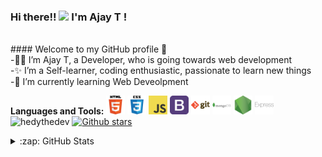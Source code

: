 ### Hi there!! <img src="https://media.giphy.com/media/hvRJCLFzcasrR4ia7z/giphy.gif" width="25px"> I'm Ajay T !


<br/>
#### Welcome to my GitHub profile 🥰
<br/>
-👩‍💻 I’m Ajay T, a Developer, who is going towards web development
<br/>
-✨ I’m a Self-learner, coding enthusiastic, passionate to learn new things 
<br/>
-🌱 I’m currently learning Web Deveolpment 
<br/>

**Languages and Tools:** 
<code><img height="30" src="https://raw.githubusercontent.com/github/explore/80688e429a7d4ef2fca1e82350fe8e3517d3494d/topics/html/html.png"></code>
<code><img height="30" src="https://raw.githubusercontent.com/github/explore/80688e429a7d4ef2fca1e82350fe8e3517d3494d/topics/css/css.png"></code>
<code><img height="30" src="https://raw.githubusercontent.com/github/explore/80688e429a7d4ef2fca1e82350fe8e3517d3494d/topics/javascript/javascript.png"></code>
<code><img height="30" src="https://raw.githubusercontent.com/github/explore/80688e429a7d4ef2fca1e82350fe8e3517d3494d/topics/bootstrap/bootstrap.png"></code>
<code><img height="30" src="https://raw.githubusercontent.com/github/explore/80688e429a7d4ef2fca1e82350fe8e3517d3494d/topics/git/git.png"></code>
<code><img height="30" src="https://raw.githubusercontent.com/github/explore/80688e429a7d4ef2fca1e82350fe8e3517d3494d/topics/mongodb/mongodb.png"></code>
<code><img height="30" src="https://raw.githubusercontent.com/github/explore/80688e429a7d4ef2fca1e82350fe8e3517d3494d/topics/nodejs/nodejs.png"></code>
<code><img height="30" src="https://raw.githubusercontent.com/github/explore/80688e429a7d4ef2fca1e82350fe8e3517d3494d/topics/express/express.png"></code>
<br/>
<img src="https://komarev.com/ghpvc/?username=ajaythekkiniyil" alt="hedythedev"/> 
<a href="https://github.com/sushmithas99"><img src="https://img.shields.io/github/stars/ajaythekkiniyil?color=blue&style=flat-box&logo=github" alt="Github stars"/></a>
<br/>
<details>
     <br/>
<summary>:zap: GitHub Stats</summary>
<center><img align="left" alt="Ajay's GitHub Stats" src="https://github-readme-stats.vercel.app/api?username=ajaythekkiniyil&show_icons=true&theme=radical" /></center>
 <br/>
</details>
